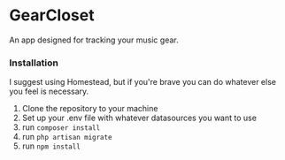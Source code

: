 # GearCloset

An app designed for tracking your music gear.

### Installation

I suggest using Homestead, but if you're brave you can do whatever else you feel is necessary.

1. Clone the repository to your machine
2. Set up your .env file with whatever datasources you want to use
3. run ```composer install```
4. run ```php artisan migrate```
5. run ```npm install```

